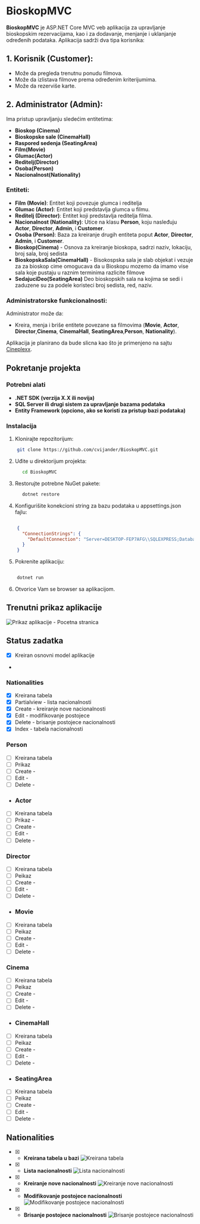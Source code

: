 # BioskopMVC

**BioskopMVC** je ASP.NET Core MVC veb aplikacija za upravljanje bioskopskim rezervacijama, kao i za dodavanje, menjanje i uklanjanje određenih podataka. Aplikacija sadrži dva tipa korisnika:

## 1. Korisnik (Customer):
- Može da pregleda trenutnu ponudu filmova.
- Može da izlistava filmove prema određenim kriterijumima.
- Može da rezerviše karte.

## 2. Administrator (Admin):
Ima pristup upravljanju sledećim entitetima:
- **Bioskop (Cinema)**
- **Bioskopske sale (CinemaHall)**
- **Raspored sedenja (SeatingArea)**
- **Film(Movie)**
- **Glumac(Actor)**
- **Reditelj(Director)**
- **Osoba(Person)**
- **Nacionalnost(Nationality)**

### Entiteti:
- **Film (Movie)**: Entitet koji povezuje glumca i reditelja 
- **Glumac (Actor)**: Entitet koji predstavlja glumca u filmu.
- **Reditelj (Director)**: Entitet koji predstavlja reditelja filma.
- **Nacionalnost (Nationality)**: Utice na klasu **Person**, koju nasleđuju **Actor**, **Director**, **Admin**, i **Customer**.
- **Osoba (Person)**: Baza za kreiranje drugih entiteta poput **Actor**, **Director**, **Admin**, i **Customer**.
- **Bioskop(Cinema)** - Osnova za kreiranje bioskopa, sadrzi naziv, lokaciju, broj sala, broj sedista
- **BioskopskaSala(CinemaHall)** - Bisokospska sala je slab objekat i vezuje za za bioskop cime omogucava da u Bioskopu mozemo da imamo vise sala koje pustaju u raznim terminima razlicite filmove
- **SedajuciDeo(SeatingArea)** Deo bioskopskih sala na kojima se sedi i zaduzene su za podele koristeci broj sedista, red, naziv.
  

### Administratorske funkcionalnosti:
Administrator može da:
- Kreira, menja i briše entitete povezane sa filmovima (**Movie**, **Actor**, **Director**,**Cinema**, **CinemaHall**, **SeatingArea**,**Person**, **Nationality**).

Aplikacija  je  planirano da bude slicna  kao što je primenjeno na sajtu [Cineplexx](https://www.cineplexx.rs/).


## Pokretanje projekta
### Potrebni alati
- **.NET SDK (verzija X.X ili novija)**
- **SQL Server ili drugi sistem za upravljanje bazama podataka**
- **Entity Framework (opciono, ako se koristi za pristup bazi podataka)**

### Instalacija
1. Klonirajte repozitorijum:

```bash
    git clone https://github.com/cvijander/BioskopMVC.git
```

2. Uđite u direktorijum projekta:
```bash
      cd BioskopMVC
```

3. Restorujte potrebne NuGet pakete:
```bash
      dotnet restore
```

4. Konfigurišite konekcioni string za bazu podataka u appsettings.json fajlu:

```json

    {
      "ConnectionStrings": {
        "DefaultConnection": "Server=DESKTOP-FEP7AFG\\SQLEXPRESS;Database=BioskopDB;Trusted_Connection=True;"
      }
    }
```
5. Pokrenite aplikaciju:

```bash

    dotnet run
```
6. Otvorice Vam se browser sa aplikacijom.


## Trenutni prikaz aplikacije 
![Prikaz aplikacije - Pocetna stranica ](./images/Pocetna1.png)




## Status zadatka 
 - [x] Kreiran osnovni model aplikacije
 -  

### Nationalities

- [x] Kreirana tabela
- [x] Partialview  - lista nacionalnosti
- [x] Create  - kreiranje nove nacionalnosti
- [x] Edit  - modifikovanje postojece
- [x] Delete - brisanje postojece nacionalnosti
- [x] Index - tabela nacionalnosti 
### Person

- [ ] Kreirana tabela
- [ ] Prikaz
- [ ] Create  - 
- [ ] Edit  - 
- [ ] Delete - 

- ### Actor

- [ ] Kreirana tabela
- [ ] Prikaz - 
- [ ] Create  - 
- [ ] Edit  - 
- [ ] Delete - 

### Director

- [ ] Kreirana tabela
- [ ] Peikaz  
- [ ] Create  -
- [ ] Edit  - 
- [ ] Delete -

- ### Movie

- [ ] Kreirana tabela
- [ ] Peikaz  
- [ ] Create  -
- [ ] Edit  - 
- [ ] Delete - 

 ### Cinema

- [ ] Kreirana tabela
- [ ] Peikaz  
- [ ] Create  -
- [ ] Edit  - 
- [ ] Delete -

- ### CinemaHall

- [ ] Kreirana tabela
- [ ] Peikaz  
- [ ] Create  -
- [ ] Edit  - 
- [ ] Delete -

- ### SeatingArea

- [ ] Kreirana tabela
- [ ] Peikaz  
- [ ] Create  -
- [ ] Edit  - 
- [ ] Delete -

## Nationalities 

- [x] - **Kreirana tabela u bazi** 
![Kreirana tabela ](./images/NationalitiesTabela.png)

- [x] - **Lista nacionalnosti**
![Lista nacionalnosti](./images/GetNacionity.png)

- [x] - **Kreiranje nove nacionalnosti**
![Kreiranje nove nacionalnosti](./images/NationalityCreate.png)

- [x] - **Modifikovanje postojece nacionalnosti**
![Modifikovanje postojece nacionalnosti](./images/NationlityEdit.png)

- [x] - **Brisanje postojece nacionalnosti**
![Brisanje postojece nacionalnosti](./images/NationalityDelete.png)      
      

      
